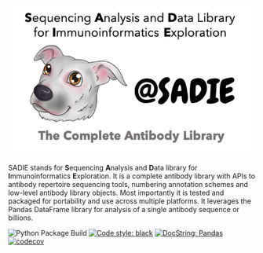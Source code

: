 # ![icon](images/Social3.png)
 
 SADIE stands for **S**equencing **A**nalysis and **D**ata library for **I**mmunoinformatics **E**xploration. It is a complete antibody library with APIs to antibody repertoire sequencing tools, numbering annotation schemes and low-level antibody library objects. Most importantly it is tested and packaged for portability and use across multiple platforms. It leverages the Pandas DataFrame library for analysis of a single antibody sequence or billions.

![Python Package Build](https://github.com/jwillis0720/sadie/workflows/Python%20Package%20Stratified/badge.svg?branch=master)
[![Code style: black](https://img.shields.io/badge/code%20style-black-000000.svg)](https://github.com/psf/black)
[![DocString: Pandas](https://img.shields.io/badge/DocString-Pandas-blue)](https://pandas.pydata.org/pandas-docs/stable/development/contributing_docstring.html)
[![codecov](https://codecov.io/gh/jwillis0720/sadie/branch/master/graph/badge.svg?token=EH9QEX4ZMP)](https://codecov.io/gh/jwillis0720/sadie)
